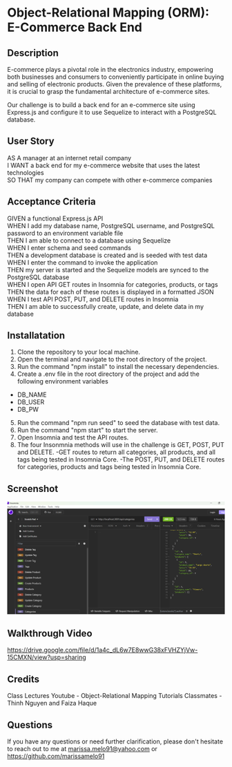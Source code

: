 # Object-Relational Mapping (ORM): E-Commerce Back End

## Description
E-commerce plays a pivotal role in the electronics industry, empowering both businesses and consumers to conveniently participate in online buying and selling of electronic products. Given the prevalence of these platforms, it is crucial to grasp the fundamental architecture of e-commerce sites.

Our challenge is to build a back end for an e-commerce site using Express.js and configure it to use Sequelize to interact with a PostgreSQL database.

## User Story
AS A manager at an internet retail company <br>
I WANT a back end for my e-commerce website that uses the latest technologies <br>
SO THAT my company can compete with other e-commerce companies <br>

## Acceptance Criteria
GIVEN a functional Express.js API <br>
WHEN I add my database name, PostgreSQL username, and PostgreSQL password to an environment variable file <br>
THEN I am able to connect to a database using Sequelize<br>
WHEN I enter schema and seed commands<br>
THEN a development database is created and is seeded with test data<br>
WHEN I enter the command to invoke the application<br>
THEN my server is started and the Sequelize models are synced to the PostgreSQL database<br>
WHEN I open API GET routes in Insomnia for categories, products, or tags<br>
THEN the data for each of these routes is displayed in a formatted JSON<br>
WHEN I test API POST, PUT, and DELETE routes in Insomnia<br>
THEN I am able to successfully create, update, and delete data in my database<br>

## Installatation
1. Clone the repository to your local machine.
2. Open the terminal and navigate to the root directory of the project.
3. Run the command "npm install" to install the necessary dependencies.
4. Create a .env file in the root directory of the project and add the following environment variables
- DB_NAME
- DB_USER
- DB_PW
5. Run the command "npm run seed" to seed the database with test data.
6. Run the command "npm start" to start the server.
7. Open Insomnia and test the API routes.
8. The four Insonmnia methods will use in the challenge is GET, POST, PUT and DELETE.
-GET routes to return all categories, all products, and all tags being tested in Insomnia Core.
-The POST, PUT, and DELETE routes for categories, products and tags being tested in Insomnia Core.

## Screenshot
![Screenshot](./Insomnia.png)

## Walkthrough Video
https://drive.google.com/file/d/1a4c_dL6w7E8wwG38xFVHZYjVw-15CMXN/view?usp=sharing

## Credits
Class Lectures 
Youtube - Object-Relational Mapping Tutorials
Classmates - Thinh Nguyen and Faiza Haque

## Questions
If you have any questions or need further clarification, please don't hesitate to reach out to me at
marissa.melo91@yahoo.com or https://github.com/marissamelo91

